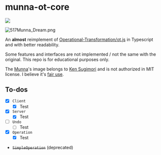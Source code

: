 # munna-ot-core
![](https://github.com/cutekibry/munna-ot-core/actions/workflows/npm-publish.yml/badge.svg)

![517Munna_Dream.png](doc/517Munna_Dream.png)

An **almost** reimplement of [Operational-Transformation/ot.js](https://github.com/Operational-Transformation/ot.js) in Typescript and with better readability.

Some features and interfaces are not implemented / not the same with the original. This repo is for educational purposes only.

The [Munna](https://bulbapedia.bulbagarden.net/wiki/Munna_(Pok%C3%A9mon))'s image belongs to [Ken Sugimori](https://en.wikipedia.org/wiki/Ken_Sugimori) and is not authorized in MIT license. I believe it's [fair use](https://en.wikipedia.org/wiki/Fair_use).

## To-dos
* [x] `Client`
  * [x] Test
* [x] `Server`
  * [x] Test
* [ ] `Undo`
  * [ ] Test
* [x] `Operation`
  * [x] Test
* ~~`SimpleOperation`~~ (deprecated)

